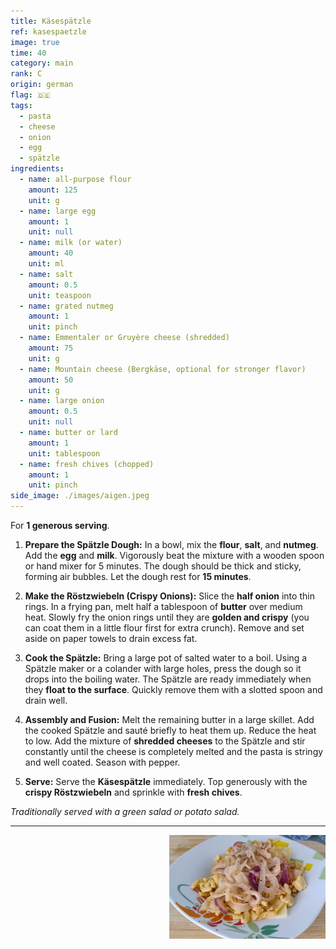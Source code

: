 ```yaml
---
title: Käsespätzle
ref: kasespaetzle
image: true
time: 40
category: main
rank: C
origin: german
flag: 🇩🇪
tags:
  - pasta
  - cheese
  - onion
  - egg
  - spätzle
ingredients:
  - name: all-purpose flour
    amount: 125
    unit: g
  - name: large egg
    amount: 1
    unit: null
  - name: milk (or water)
    amount: 40
    unit: ml
  - name: salt
    amount: 0.5
    unit: teaspoon
  - name: grated nutmeg
    amount: 1
    unit: pinch
  - name: Emmentaler or Gruyère cheese (shredded)
    amount: 75
    unit: g
  - name: Mountain cheese (Bergkäse, optional for stronger flavor)
    amount: 50
    unit: g
  - name: large onion
    amount: 0.5
    unit: null
  - name: butter or lard
    amount: 1
    unit: tablespoon
  - name: fresh chives (chopped)
    amount: 1
    unit: pinch
side_image: ./images/aigen.jpeg
---
```


For **1 generous serving**.

1.  **Prepare the Spätzle Dough:** In a bowl, mix the **flour**, **salt**, and **nutmeg**. Add the **egg** and **milk**. Vigorously beat the mixture with a wooden spoon or hand mixer for 5 minutes. The dough should be thick and sticky, forming air bubbles. Let the dough rest for **15 minutes**.

2.  **Make the Röstzwiebeln (Crispy Onions):** Slice the **half onion** into thin rings. In a frying pan, melt half a tablespoon of **butter** over medium heat. Slowly fry the onion rings until they are **golden and crispy** (you can coat them in a little flour first for extra crunch). Remove and set aside on paper towels to drain excess fat.

3.  **Cook the Spätzle:** Bring a large pot of salted water to a boil. Using a Spätzle maker or a colander with large holes, press the dough so it drops into the boiling water. The Spätzle are ready immediately when they **float to the surface**. Quickly remove them with a slotted spoon and drain well.

4.  **Assembly and Fusion:** Melt the remaining butter in a large skillet. Add the cooked Spätzle and sauté briefly to heat them up. Reduce the heat to low. Add the mixture of **shredded cheeses** to the Spätzle and stir constantly until the cheese is completely melted and the pasta is stringy and well coated. Season with pepper.

5.  **Serve:** Serve the **Käsespätzle** immediately. Top generously with the **crispy Röstzwiebeln** and sprinkle with **fresh chives**.

_Traditionally served with a green salad or potato salad._

---

<img src="images/kasespaetzle.png" style="width:250px; float:right;"/>
